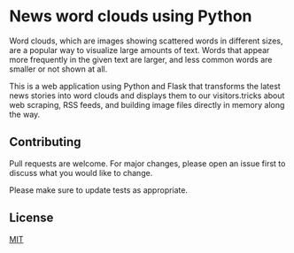 # News word clouds using Python

Word clouds, which are images showing scattered words in different sizes, are a popular way to visualize large amounts of text. Words that appear more frequently in the given text are larger, and less common words are smaller or not shown at all.

This is a web application using Python and Flask that transforms the latest news stories into word clouds and displays them to our visitors.tricks about web scraping, RSS feeds, and building image files directly in memory along the way.




## Contributing
Pull requests are welcome. For major changes, please open an issue first to discuss what you would like to change.

Please make sure to update tests as appropriate.

## License
[MIT](https://choosealicense.com/licenses/mit/)

